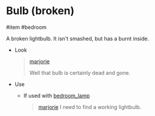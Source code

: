 # Bulb (broken)

#item #bedroom 

A broken lightbulb. It isn't smashed, but has a burnt inside.

- Look

  > [marjorie](characters/marjorie.md)
  >
  > Well that bulb is certainly dead and gone.

- Use

  - If used with [bedroom_lamp](items/bedroom_lamp.md)

    > [marjorie](characters/marjorie.md)
    > I need to find a working lightbulb.